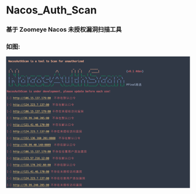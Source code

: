 # Nacos_Auth_Scan

### 基于 Zoomeye Nacos 未授权漏洞扫描工具

### 如图:

![](https://raw.githubusercontent.com/pfinal-nc/iGallery/master/blog/202307240913088.png)